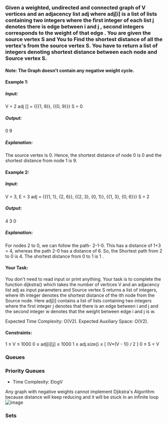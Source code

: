 ### Given a weighted, undirected and connected graph of V vertices and an adjacency list adj where adj[i] is a list of lists containing two integers where the first integer of each list j denotes there is edge between i and j , second integers corresponds to the weight of that  edge . You are given the source vertex S and You to Find the shortest distance of all the vertex's from the source vertex S. You have to return a list of integers denoting shortest distance between each node and Source vertex S.
 
#### Note: The Graph doesn't contain any negative weight cycle.

#### Example 1:

##### Input:
V = 2
adj [] = {{{1, 9}}, {{0, 9}}}
S = 0

##### Output:
0 9

##### Explanation:

The source vertex is 0. Hence, the shortest 
distance of node 0 is 0 and the shortest 
distance from node 1 is 9.
 

#### Example 2:

##### Input:
V = 3, E = 3
adj = {{{1, 1}, {2, 6}}, {{2, 3}, {0, 1}}, {{1, 3}, {0, 6}}}
S = 2
##### Output:
4 3 0
##### Explanation:

For nodes 2 to 0, we can follow the path-
2-1-0. This has a distance of 1+3 = 4,
whereas the path 2-0 has a distance of 6. So,
the Shortest path from 2 to 0 is 4.
The shortest distance from 0 to 1 is 1 .
 

#### Your Task:
You don't need to read input or print anything. Your task is to complete the function dijkstra()  which takes the number of vertices V and an adjacency list adj as input parameters and Source vertex S returns a list of integers, where ith integer denotes the shortest distance of the ith node from the Source node. Here adj[i] contains a list of lists containing two integers where the first integer j denotes that there is an edge between i and j and the second integer w denotes that the weight between edge i and j is w.

Expected Time Complexity: O(V2).
Expected Auxiliary Space: O(V2).

#### Constraints:
1 ≤ V ≤ 1000
0 ≤ adj[i][j] ≤ 1000
1 ≤ adj.size() ≤ [ (V*(V - 1)) / 2 ]
0 ≤ S < V


### Queues

### Priority Queues

* Time Complexity: ElogV

Any graph with negative weights cannot implement Djikstra's Algorithm because distance will keep reducing and it will be stuck in an infinite loop
![image](https://user-images.githubusercontent.com/80675137/209904233-6be169a0-1a38-479f-8eb0-70ee22e492dc.png)

### Sets
